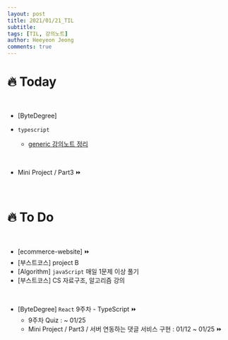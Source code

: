 ```yaml
---
layout: post
title: 2021/01/21_TIL
subtitle:
tags: [TIL, 강의노트]
author: Heeyeon Jeong
comments: true
---
```


# 🔥 Today

<br>

- [ByteDegree]

- `typescript`
  - [generic 강의노트 정리](https://heeyeonjeong.tistory.com/85)

<br>

- Mini Project / Part3 ⏩

<br>

# 🔥 To Do

<br>

- [ecommerce-website] ⏩
- [부스트코스] project B
- [Algorithm] `javaScript` 매일 1문제 이상 풀기
- [부스트코스] CS 자료구조, 알고리즘 강의

<br>

- [ByteDegree] `React` 9주차 - TypeScript ⏩
  - 9주차 Quiz : ~ 01/25
  - Mini Project / Part3 / 서버 연동하는 댓글 서비스 구현 : 01/12 ~ 01/25 ⏩
